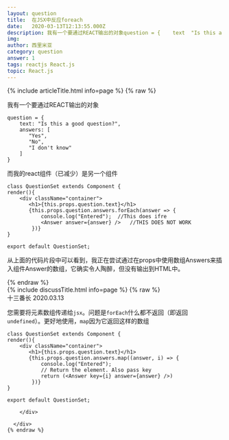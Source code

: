 ```yaml
---
layout: question
title:  在JSX中反应foreach
date:   2020-03-13T12:13:55.000Z
description: 我有一个要通过REACT输出的对象question = {    text  "Is this a good question?",    ans...
img: 
author: 西里米亚
category: question
answer: 1
tags: reactjs React.js
topic: React.js
---
```

<div class="article-root">
  <div class="article">
    {% include articleTitle.html info=page %}
    {% raw %}
    <div class="article-content"><p><font style="vertical-align: inherit;"><font style="vertical-align: inherit;">我有一个要通过REACT输出的对象</font></font></p>

<pre><code>question = {<font></font>
    text: "Is this a good question?",<font></font>
    answers: [<font></font>
       "Yes",<font></font>
       "No",<font></font>
       "I don't know"<font></font>
    ]<font></font>
} <font></font>
</code></pre>

<p><font style="vertical-align: inherit;"><font style="vertical-align: inherit;">而我的react组件（已减少）是另一个组件</font></font></p>

<pre><code>class QuestionSet extends Component {<font></font>
render(){ <font></font>
    &lt;div className="container"&gt;<font></font>
       &lt;h1&gt;{this.props.question.text}&lt;/h1&gt;<font></font>
       {this.props.question.answers.forEach(answer =&gt; {     <font></font>
           console.log("Entered");  //This does ifre                       <font></font>
           &lt;Answer answer={answer} /&gt;   //THIS DOES NOT WORK <font></font>
        })}<font></font>
}<font></font>
<font></font>
export default QuestionSet;<font></font>
</code></pre>

<p><font style="vertical-align: inherit;"><font style="vertical-align: inherit;">从上面的代码片段中可以看到，我正在尝试通过在props中使用数组Answers来插入组件Answer的数组，它确实令人陶醉，但没有输出到HTML中。</font></font></p></div>
    {% endraw %}
  </div>

  <div class="discuss-wrapper">
    {% include discussTitle.html info=page %}
    {% raw %}
    <div class="discuss-item">
        <div class="discuss-parent">
          <div class="discuss-meta">
            <span class="discuss-user">十三番长</span>
            <span class="discuss-time">2020.03.13</span>
          </div>
          <div class="discuss-comment"><p><font style="vertical-align: inherit;"><font style="vertical-align: inherit;">您需要将元素数组传递给</font></font><code>jsx</code><font style="vertical-align: inherit;"><font style="vertical-align: inherit;">。</font><font style="vertical-align: inherit;">问题是</font></font><code>forEach</code><font style="vertical-align: inherit;"><font style="vertical-align: inherit;">什么都不返回（即返回</font></font><code>undefined</code><font style="vertical-align: inherit;"><font style="vertical-align: inherit;">）。</font><font style="vertical-align: inherit;">更好地使用，</font></font><code>map</code><font style="vertical-align: inherit;"><font style="vertical-align: inherit;">因为它返回这样的数组</font></font></p>

<pre><code>class QuestionSet extends Component {<font></font>
render(){ <font></font>
    &lt;div className="container"&gt;<font></font>
       &lt;h1&gt;{this.props.question.text}&lt;/h1&gt;<font></font>
       {this.props.question.answers.map((answer, i) =&gt; {     <font></font>
           console.log("Entered");                 <font></font>
           // Return the element. Also pass key     <font></font>
           return (&lt;Answer key={i} answer={answer} /&gt;) <font></font>
        })}<font></font>
}<font></font>
<font></font>
export default QuestionSet;<font></font>
</code></pre></div>
        </div>
        
      </div>
    {% endraw %}
  </div>
<div>
